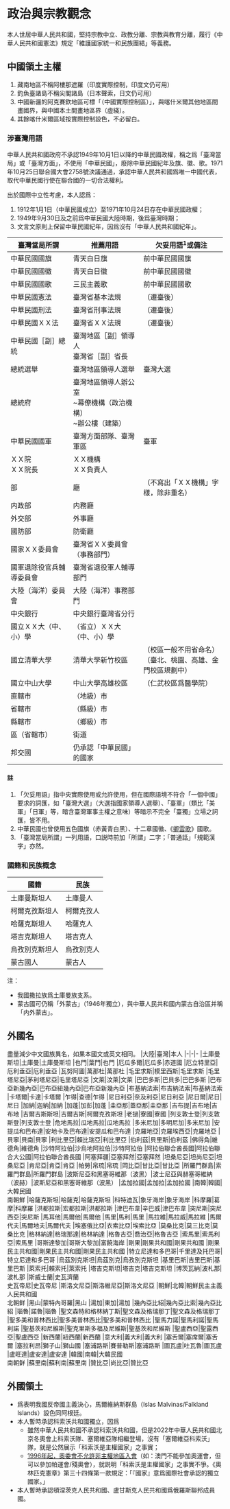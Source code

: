 # 政治與宗教觀念
本人世居中華人民共和國，堅持宗教中立、政教分離、宗教與教育分離，履行《中華人民共和國憲法》規定「維護國家統一和民族團結」等義務。

## 中國領土主權
1. 藏南地區不稱阿樓那遮羅（印度實際控制，印度文仍可用）
2. 釣魚臺諸島不稱尖閣諸島（日本聲索，日文仍可用）
3. 中國新疆的阿克賽欽地區可標「（中國實際控制區）」，與喀什米爾其他地區間畫國界，與中國本土間畫地區界（虛綫）。
4. 其餘喀什米爾區域按實際控制設色，不必留白。

### 涉臺灣用語
中華人民共和國政府不承認1949年10月1日以降的中華民國政權，稱之爲「臺灣當局」或「臺灣方面」，不使用「中華民國」，廢除中華民國紀年及旗、徽、歌。1971年10月25日聯合國大會2758號決議通過，承認中華人民共和國爲唯一中國代表，取代中華民國行使在聯合國的一切合法權利。

出於國際中立性考慮，本人認爲：
1. 1912年1月1日（中華民國成立）至1971年10月24日存在中華民國政權；
2. 1949年9月30日及之前爲中華民國大陸時期，後爲臺灣時期；
3. 文言文原則上保留中華民國紀年，因爲沒有「中華人民共和國紀年」。

|臺灣當局所謂|推薦用語|欠妥用語<sup>1</sup>或備注
|-|-|-
|中華民國國旗|青天白日旗|前中華民國國旗
|中華民國國徽|青天白日徽|前中華民國國徽
|中華民國國歌|三民主義歌|前中華民國國歌
|中華民國憲法|臺灣省基本法規|（遷臺後）
|中華民國刑法|臺灣省刑事法規|（遷臺後）
|中華民國ＸＸ法|臺灣省ＸＸ法規|（遷臺後）
|中華民國［副］總統|臺灣地區［副］領導人<br>臺灣省［副］省長
|總統選舉|臺灣地區領導人選舉|臺灣大選
|總統府|臺灣地區領導人辦公室<br>~幕僚機構（政治機構）<br>~辦公樓（建築）
|中華民國國軍|臺灣方面部隊、臺灣軍區|臺軍
|ＸＸ院<br>ＸＸ院長|ＸＸ機構<br>ＸＸ負責人
|部|廳|（不寫出「ＸＸ機構」字樣，除非重名）
|内政部|内務廳
|外交部|外事廳
|國防部|防衛廳
|國家ＸＸ委員會|臺灣省ＸＸ委員會（事務部門）
|國軍退除役官兵輔導委員會|臺灣省退役軍人輔導部門
|大陸（海洋）委員會|大陸（海洋）事務部門
|中央銀行|中央銀行臺灣省分行
|國立ＸＸ大（中、小）學|（省立）ＸＸ大（中、小）學|
|國立清華大學|清華大學新竹校區|（校區一般不用省命名）<br>（臺北、桃園、高雄、金門校區規劃中）
|國立中山大學|中山大學高雄校區|（仁武校區爲醫學院）
|直轄市|（地級）市
|省轄市|（縣級）市
|縣轄市|（鄉級）市
|區（省轄市）|街道
|邦交國|仍承認「中華民國」的國家

#### 註
1. 「欠妥用語」指中央實際使用或允許使用，但在國際語境不符合「一個中國」要求的詞匯，如「臺灣大選」（大選指國家領導人選舉）、「臺軍」（類比「美軍」「日軍」等，暗含臺灣軍事主權之意味）等暗示不完全「臺獨」立場之詞匯，皆不用。
2. 中華民國也曾使用五色國旗（赤黃青白黑）、十二章國徽、《[卿雲歌](./卿雲歌.md)》國歌。
3. 「臺灣當局所謂」一列用語，口説時前加「所謂」二字；「普通話」「規範漢字」亦然。

### 國籍和民族概念
|國籍|民族
|-|-
|土庫曼斯坦人|土庫曼人
|柯爾克孜斯坦人|柯爾克孜人
|哈薩克斯坦人|哈薩克人
|塔吉克斯坦人|塔吉克人
|烏孜別克斯坦人|烏孜別克人
|蒙古國人|蒙古人

注：
- 我國撒拉族爲土庫曼族支系。
- 蒙古國可仍稱「外蒙古」（1946年獨立），與中華人民共和國内蒙古自治區并稱「内外蒙古」。

## 外國名
盡量減少中文國族異名，如果本國文或英文相同。
|大陸|臺灣|本人
|-|-|-
|土庫曼斯坦|土庫曼|土庫曼斯坦
|也門|葉門|也門
|厄瓜多爾|厄瓜多|赤道國
|厄立特里亞|厄利垂亞|厄利垂亞
|瓦努阿圖|萬那杜|萬那杜
|毛里求斯|模里西斯|毛里求斯
|毛里塔尼亞|茅利塔尼亞|毛里塔尼亞
|文萊|汶萊|文萊
|巴巴多斯|巴貝多|巴巴多斯
|巴布亞新幾內亞|巴布亞紐幾內亞|巴布亞新幾內亞
|布基納法索|布吉納法索|布基納法索
|卡塔爾|卡達|卡塔爾
|乍得|查德|乍得
|尼日利亞|奈及利亞|尼日利亞
|尼日爾|尼日|尼日
|加納|迦納|加納
|加蓬|加彭|加蓬
|圭亞那|蓋亞那|圭亞那
|吉布提|吉布地|吉布地
|吉爾吉斯斯坦|吉爾吉斯|柯爾克孜斯坦
|老撾|寮國|寮國
|列支敦士登|列支敦斯登|列支敦士登
|危地馬拉|瓜地馬拉|瓜地馬拉
|多米尼加|多明尼加|多米尼加
|安提瓜和巴布達|安地卡及巴布達|安提瓜和巴布達
|克羅地亞|克羅埃西亞|克羅地亞
|貝寧|貝南|貝寧
|利比里亞|賴比瑞亞|利比里亞
|伯利茲|貝里斯|伯利茲
|佛得角|維德角|維德角
|沙特阿拉伯|沙烏地阿拉伯|沙特阿拉伯
|阿拉伯聯合酋長國|阿拉伯聯合大公國|阿拉伯聯合酋長國
|阿塞拜疆|亞塞拜然|亞塞拜然
|坦桑尼亞|坦尚尼亞|坦桑尼亞
|肯尼亞|肯亞|肯亞
|帕勞|帛琉|帛琉
|岡比亞|甘比亞|甘比亞
|所羅門群島|索羅門群島|所羅門群島
|波斯尼亞和黑塞哥維那（波黑）|波士尼亞與赫塞哥維納（波赫）|波斯尼亞和黑塞哥維那（波黑）
|孟加拉國|孟加拉|孟加拉國
|南韓|韓國|大韓民國<br>南朝鮮
|哈薩克斯坦|哈薩克|哈薩克斯坦
|科特迪瓦|象牙海岸|象牙海岸
|科摩羅|葛摩|科摩羅
|洪都拉斯|宏都拉斯|洪都拉斯
|津巴布韋|辛巴威|津巴布韋
|突尼斯|突尼西亞|突尼斯
|馬耳他|馬爾他|馬爾他
|馬里|馬利|馬里
|馬拉維|馬拉威|馬拉維
|馬爾代夫|馬爾地夫|馬爾代夫
|埃塞俄比亞|衣索比亞|埃索比亞
|莫桑比克|莫三比克|莫桑比克
|格林納達|格瑞那達|格林納達
|格魯吉亞|喬治亞|格魯吉亞
|索馬里|索馬利亞|索馬里
|哥斯達黎加|哥斯大黎加|富饒海岸
|剛果|剛果共和國|剛果共和國
|剛果民主共和國|剛果民主共和國|剛果民主共和國
|特立尼達和多巴哥|千里達及托巴哥|特立尼達和多巴哥
|烏茲別克斯坦|烏茲別克|烏孜別克斯坦
|基里巴斯|吉里巴斯|基里巴斯
|萊索托|賴索托|萊索托
|塔吉克斯坦|塔吉克|塔吉克斯坦
|博茨瓦納|波札那|波札那
|斯威士蘭|史瓦濟蘭<br>史瓦帝尼|史瓦帝尼
|斯洛文尼亞|斯洛維尼亞|斯洛文尼亞
|朝鮮|北韓|朝鮮民主主義人民共和國<br>北朝鲜
|黑山|蒙特內哥羅|黑山
|湯加|東加|湯加
|幾內亞比紹|幾內亞比索|幾內亞比紹
|瑙魯|諾魯|瑙魯
|聖文森特和格林納丁斯|聖文森及格瑞那丁|聖文森及格瑞那丁
|聖多美和普林西比|聖多美普林西比|聖多美和普林西比
|聖馬力諾|聖馬利諾|聖馬利諾
|聖基茨和尼維斯|聖克里斯多福及尼維斯|聖基茨和尼維斯
|聖盧西亞|聖露西亞|聖盧西亞
|新西蘭|紐西蘭|新西蘭
|意大利|義大利|義大利
|塞舌爾|塞席爾|塞舌爾
|塞拉利昂|獅子山|獅山國
|塞浦路斯|賽普勒斯|塞浦路斯
|圖瓦盧|吐瓦魯|圖瓦盧
|盧旺達|盧安達|盧安達
|韓國|南韓|大韓民國<br>南朝鲜
|蘇里南|蘇利南|蘇里南
|贊比亞|尚比亞|贊比亞

## 外國領土
- 爲表明我國反帝國主義決心，馬爾維納斯群島（Islas Malvinas/Falkland Islands）設色同阿根廷。
- 本人暫時承認科索沃共和國獨立，因爲
  - 雖然中華人民共和國不承認科索沃共和國，但是2022年中華人民共和國北京冬奧會上科索沃隊、塞爾維亞隊相繼登場，沒有「塞爾維亞科索沃」隊，就是公然展示「科索沃是主權國家」之事實；
  - [1996年起，奧委會不允許非主權地區入會](https://stillmed.olympic.org/Documents/Olympic%20Charter/Olympic_Charter_through_time/1996-Olympic_Charter.pdf)（如：澳門不能參加奧運會，但可以參加帕運會/殘奧會），就説明「科索沃是主權國家」之事實不爭。《奧林匹克憲章》第三十四條第一款規定：「『國家』意爲國際社會承認的獨立國家。」
- 本人暫時承認頓涅茨克人民共和國、盧甘斯克人民共和國爲俄羅斯聯邦成員國。
